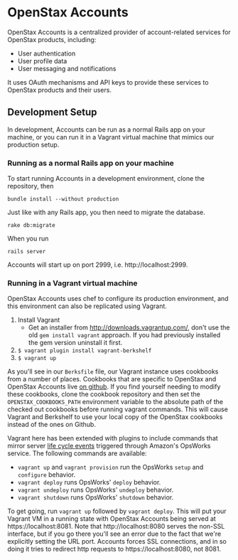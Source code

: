 # OpenStax Accounts

OpenStax Accounts is a centralized provider of account-related services for OpenStax products, including:

* User authentication
* User profile data
* User messaging and notifications

It uses OAuth mechanisms and API keys to provide these services to OpenStax products and their users.

## Development Setup

In development, Accounts can be run as a normal Rails app on your machine, or you can run it in a Vagrant virtual machine that mimics our production setup.

### Running as a normal Rails app on your machine

To start running Accounts in a development environment, clone the repository, then

```
bundle install --without production
```

Just like with any Rails app, you then need to migrate the database. 

```
rake db:migrate
```

When you run

```
rails server
```

Accounts will start up on port 2999, i.e. http://localhost:2999.

### Running in a Vagrant virtual machine

OpenStax Accounts uses chef to configure its production environment, and this
environment can also be replicated using Vagrant.

1. Install Vagrant
    * Get an installer from http://downloads.vagrantup.com/, don't use the old ````gem install vagrant```` approach.  If you had previously installed the gem version uninstall it first.
1. ````$ vagrant plugin install vagrant-berkshelf````
3. ````$ vagrant up````

As you'll see in our ````Berksfile```` file, our Vagrant instance uses cookbooks from a number of places.  Cookbooks that are specific to OpenStax and OpenStax Accounts live [on github](https://github.com/openstax/openstax_cookbooks).  If you find yourself needing to modify these cookbooks, clone the cookbook repository and then set the ````OPENSTAX_COOKBOOKS_PATH```` environment variable to the absolute path of the checked out cookbooks before running vagrant commands.  This will cause Vagrant and Berkshelf to use your local copy of the OpenStax cookbooks instead of the ones on Github. 

Vagrant here has been extended with plugins to include commands that mirror server [life cycle events](http://docs.aws.amazon.com/opsworks/latest/userguide/workingcookbook-events.html) triggered through Amazon's OpsWorks service.  The following commands are available:

* ````vagrant up```` and ````vagrant provision```` run the OpsWorks ````setup```` and ````configure```` behavior.
* ````vagrant deploy```` runs OpsWorks' ````deploy```` behavior.
* ````vagrant undeploy```` runs OpsWorks' ````undeploy```` behavior.
* ````vagrant shutdown```` runs OpsWorks' ````shutdown```` behavior.

To get going, run ````vagrant up```` followed by ````vagrant deploy````.  This will put your Vagrant VM in a running state with OpenStax Accounts being served at https://localhost:8081.  Note that http://localhost:8080 serves the non-SSL interface, but if you go there you'll see an error due to the fact that we're explicitly setting the URL port.  Accounts forces SSL connections, and in so doing it tries to redirect http requests to https://localhost:8080, not 8081.